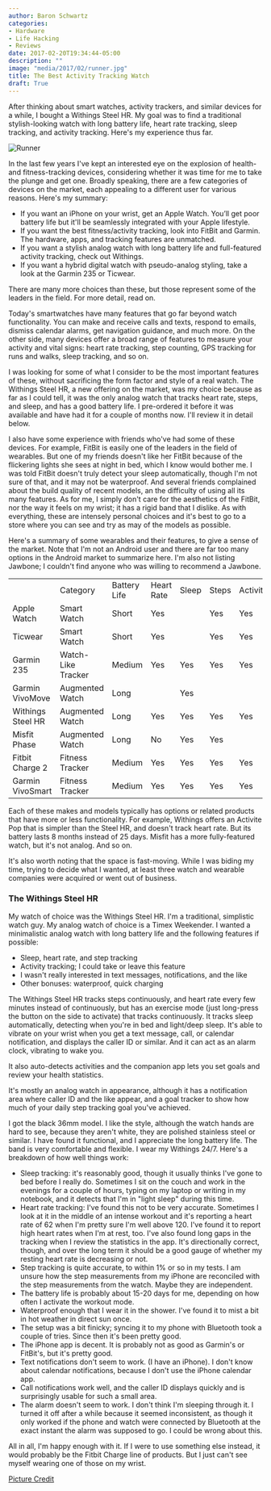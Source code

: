```yaml
---
author: Baron Schwartz
categories:
- Hardware
- Life Hacking
- Reviews
date: 2017-02-20T19:34:44-05:00
description: ""
image: "media/2017/02/runner.jpg"
title: The Best Activity Tracking Watch
draft: True
---
```


After thinking about smart watches, activity trackers, and similar devices for a
while, I bought a Withings Steel HR. My goal was to find a traditional stylish-looking
watch with long battery life, heart rate tracking, sleep tracking, and activity
tracking. Here's my experience thus far.

![Runner](/media/2017/02/runner.jpg)

<!--more-->

In the last few years I've kept an interested eye on the explosion of health- and
fitness-tracking devices, considering whether it was time for me to take the
plunge and get one. Broadly speaking, there are a few categories of devices on
the market, each appealing to a different user for various reasons. Here's my
summary:

- If you want an iPhone on your wrist, get an Apple Watch. You’ll get poor
  battery life but it'll be seamlessly integrated with your Apple lifestyle.
- If you want the best fitness/activity tracking, look into FitBit and Garmin.
  The hardware, apps, and tracking features are unmatched.
- If you want a stylish analog watch with long battery life and full-featured
  activity tracking, check out Withings.
- If you want a hybrid digital watch with pseudo-analog styling, take a look at
  the Garmin 235 or Ticwear.

There are many more choices than these, but those represent some of the leaders
in the field. For more detail, read on.

Today's smartwatches have many features that go far beyond watch functionality.
You can make and receive calls and texts, respond to emails, dismiss calendar
alarms, get navigation guidance, and much more. On the other side, many devices
offer a broad range of features to measure your activity and vital signs: heart
rate tracking, step counting, GPS tracking for runs and walks, sleep tracking,
and so on.

I was looking for some of what I consider to be the most important features of
these, without sacrificing the form factor and style of a real watch. The
Withings Steel HR, a new offering on the market, was my choice because as far as
I could tell, it was the only analog watch that tracks heart rate, steps, and
sleep, and has a good battery life. I pre-ordered it before it was available and
have had it for a couple of months now. I'll review it in detail below.

I also have some experience with friends who've had some of these devices. For
example, FitBit is easily one of the leaders in the field of wearables. But one
of my friends doesn't like her FitBit because of the flickering lights she sees
at night in bed, which I know would bother me. I was told FitBit doesn't truly
detect your sleep automatically, though I'm not sure of that, and it may not be
waterproof. And several friends complained about the build quality of recent
models, an the difficulty of using all its many features. As for me, I simply
don't care for the aesthetics of the FitBit, nor the way it feels on my wrist;
it has a rigid band that I dislike. As with everything, these are intensely
personal choices and it's best to go to a store where you can see and try as may
of the models as possible.

Here's a summary of some wearables and their features, to give a sense of the
market.  Note that I'm not an Android user and there are far too many options in
the Android market to summarize here. I'm also not listing Jawbone; I couldn't
find anyone who was willing to recommend a Jawbone.

<table>
 <tr>
  <td></td>
  <td>Category</td>
  <td>Battery Life</td>
  <td>Heart Rate</td>
  <td>Sleep</td>
  <td>Steps</td>
  <td>Activities</td>
  <td>Notifications</td>
  <td>Apps</td>
  <td>GPS</td>
 </tr>
 <tr>
  <td>Apple Watch</td>
  <td>Smart Watch</td>
  <td>Short</td>
  <td>Yes</td>
  <td></td>
  <td>Yes</td>
  <td>Yes</td>
  <td>Yes</td>
  <td>Yes</td>
  <td>Yes</td>
 </tr>
 <tr>
  <td>Ticwear</td>
  <td>Smart Watch</td>
  <td>Short</td>
  <td>Yes</td>
  <td></td>
  <td>Yes</td>
  <td>Yes</td>
  <td>Yes</td>
  <td>Yes</td>
  <td>Yes</td>
 </tr>
 <tr>
  <td>Garmin 235</td>
  <td>Watch-Like Tracker</td>
  <td>Medium</td>
  <td>Yes</td>
  <td>Yes</td>
  <td>Yes</td>
  <td>Yes</td>
  <td>Yes</td>
  <td></td>
  <td>Yes</td>
 </tr>
 <tr>
  <td>Garmin VivoMove</td>
  <td>Augmented Watch</td>
  <td>Long</td>
  <td></td>
  <td>Yes</td>
  <td></td>
 </tr>
 <tr>
  <td>Withings Steel HR</td>
  <td>Augmented Watch</td>
  <td>Long</td>
  <td>Yes</td>
  <td>Yes</td>
  <td>Yes</td>
  <td>Yes</td>
  <td>Yes</td>
  <td></td>
 </tr>
 <tr>
  <td>Misfit Phase</td>
  <td>Augmented Watch</td>
  <td>Long</td>
  <td>No</td>
  <td>Yes</td>
  <td>Yes</td>
  <td></td>
  <td>Yes</td>
  <td></td>
 </tr>
 <tr>
  <td>Fitbit Charge 2</td>
  <td>Fitness Tracker</td>
  <td>Medium</td>
  <td>Yes</td>
  <td>Yes</td>
  <td>Yes</td>
  <td>Yes</td>
  <td>Yes</td>
  <td></td>
 </tr>
 <tr>
  <td>Garmin VivoSmart</td>
  <td>Fitness Tracker</td>
  <td>Medium</td>
  <td>Yes</td>
  <td>Yes</td>
  <td>Yes</td>
  <td>Yes</td>
  <td>Yes</td>
  <td></td>
  <td>Yes</td>
 </tr>
</table>

Each of these makes and models typically has options or related products that
have more or less functionality. For example, Withings offers an Activite Pop
that is simpler than the Steel HR, and doesn't track heart rate. But its battery
lasts 8 months instead of 25 days. Misfit has a more fully-featured watch, but
it's not analog. And so on.

It's also worth noting that the space is fast-moving. While I was biding my
time, trying to decide what I wanted, at least three watch and wearable
companies were acquired or went out of business.

### The Withings Steel HR

My watch of choice was the Withings Steel HR. I'm a traditional, simplistic
watch guy. My analog watch of choice is a Timex Weekender. I wanted a
minimalistic analog watch with long battery life and the following features if possible:

* Sleep, heart rate, and step tracking
* Activity tracking; I could take or leave this feature
* I wasn't really interested in text messages, notifications, and the like
* Other bonuses: waterproof, quick charging

The Withings Steel HR tracks steps continuously, and heart rate every few
minutes instead of continuously, but has an exercise mode (just long-press the
button on the side to activate) that tracks continuously. It tracks sleep
automatically, detecting when you're in bed and light/deep sleep. It's able to
vibrate on your wrist when you get a text message, call, or calendar
notification, and displays the caller ID or similar. And it can act as an alarm
clock, vibrating to wake you.

It also auto-detects activities and the companion app lets you set goals and
review your health statistics.

It's mostly an analog watch in appearance, although it has a notification area
where caller ID and the like appear, and a goal tracker to show how much of your
daily step tracking goal you've achieved.

I got the black 36mm model. I like the style, although the watch hands are hard
to see, because they aren't white, they are polished stainless steel or similar.
I have found it functional, and I appreciate the long battery life. The band is
very comfortable and flexible. I wear my Withings 24/7. Here's a breakdown of
how well things work:

- Sleep tracking: it's reasonably good, though it usually thinks I've gone to
  bed before I really do. Sometimes I sit on the couch and work in the evenings
  for a couple of hours, typing on my laptop or writing in my notebook, and it
  detects that I'm in "light sleep" during this time.
- Heart rate tracking: I've found this not to be very accurate. Sometimes I look
  at it in the middle of an intense workout and it's reporting a heart rate of
  62 when I'm pretty sure I'm well above 120. I've found it to report high heart
  rates when I'm at rest, too. I've also found long gaps in the tracking when I
  review the statistics in the app. It's directionally correct, though, and over
  the long term it should be a good gauge of whether my resting heart rate is
  decreasing or not.
- Step tracking is quite accurate, to within 1% or so in my tests. I am unsure
  how the step measurements from my iPhone are reconciled with the step
  measurements from the watch. Maybe they are independent.
- The battery life is probably about 15-20 days for me, depending on how often I
  activate the workout mode.
- Waterproof enough that I wear it in the shower. I've found it to mist a bit in
  hot weather in direct sun once.
- The setup was a bit finicky; syncing it to my phone with Bluetooth took a
  couple of tries. Since then it's been pretty good.
- The iPhone app is decent. It is probably not as good as Garmin's or FitBit's,
  but it's pretty good.
- Text notifications don't seem to work. (I have an iPhone). I don't know about
  calendar notifications, because I don't use the iPhone calendar app.
- Call notifications work well, and the caller ID displays quickly and is
  surprisingly usable for such a small area.
- The alarm doesn't seem to work. I don't think I'm sleeping through it. I
  turned it off after a while because it seemed inconsistent, as though it only
  worked if the phone and watch were connected by Bluetooth at the exact instant
  the alarm was supposed to go. I could be wrong about this.

All in all, I'm happy enough with it. If I were to use something else instead,
it would probably be the Fitbit Charge line of products. But I just can't see
myself wearing one of those on my wrist.

[Picture Credit](https://www.flickr.com/photos/mkrigsman/8409907884)
